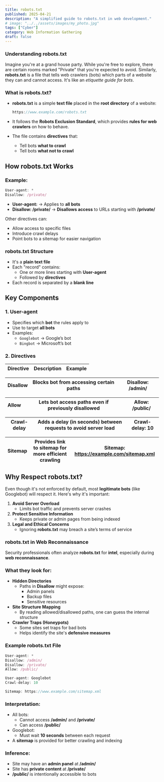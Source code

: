```yaml
---
title: robots.txt
published: 2025-04-21
description: "A simplified guide to robots.txt in web development."
# image: "../../assets/images/my_photo.jpg"
tags: ["Cyber"]
category: Web Information Gathering 
draft: false
---
```


### Understanding **robots.txt**

Imagine you're at a grand house party. While you're free to explore, there are certain rooms marked "Private" that you're expected to avoid. Similarly, **robots.txt** is a file that tells web crawlers (bots) which parts of a website they can and cannot access. It's like an *etiquette guide for bots*.


### What is **robots.txt**?

- **robots.txt** is a simple **text file** placed in the **root directory** of a website:
    
    ```jsx
    https://www.example.com/robots.txt
    ```
    
- It follows the **Robots Exclusion Standard**, which provides **rules for web crawlers** on how to behave.
- The file contains **directives** that:
    - Tell bots **what to crawl**
    - Tell bots **what not to crawl**


## How **robots.txt** Works

### Example:

```jsx
User-agent: *
Disallow: /private/
```

- **User-agent:** → Applies to **all bots**
- **Disallow: /private/** → **Disallows access** to URLs starting with **/private/**

Other directives can:

- Allow access to specific files
- Introduce crawl delays
- Point bots to a sitemap for easier navigation


### **robots.txt** Structure

- It's a **plain text file**
- Each "record" contains:
    - One or more lines starting with **User-agent**
    - Followed by **directives**
- Each record is separated by a **blank line**


## Key Components

### 1. **User-agent**

- Specifies which **bot** the rules apply to
- Use  to target **all bots**
- Examples:
    - `Googlebot` → Google’s bot
    - `Bingbot` → Microsoft’s bot

### 2. **Directives**

| Directive | Description | Example |
| --- | --- | --- |

| **Disallow** | Blocks bot from accessing certain paths | **Disallow: /admin/** |
| --- | --- | --- |

| **Allow** | Lets bot access paths even if previously disallowed | **Allow: /public/** |
| --- | --- | --- |

| **Crawl-delay** | Adds a delay (in seconds) between requests to avoid server load | **Crawl-delay: 10** |
| --- | --- | --- |

| **Sitemap** | Provides link to sitemap for more efficient crawling | **Sitemap: https://example.com/sitemap.xml** |
| --- | --- | --- |

## Why Respect **robots.txt**?

Even though it's not enforced by default, most **legitimate bots** (like Googlebot) will respect it. Here's why it's important:

1. **Avoid Server Overload**
    - Limits bot traffic and prevents server crashes
2. **Protect Sensitive Information**
    - Keeps private or admin pages from being indexed
3. **Legal and Ethical Concerns**
    - Ignoring **robots.txt** may breach a site’s terms of service

### **robots.txt** in Web Reconnaissance

Security professionals often analyze **robots.txt** for **intel**, especially during **web reconnaissance**.

### What they look for:

- **Hidden Directories**
    - Paths in **Disallow** might expose:
        - Admin panels
        - Backup files
        - Sensitive resources
- **Site Structure Mapping**
    - By reading allowed/disallowed paths, one can guess the internal structure
- **Crawler Traps (Honeypots)**
    - Some sites set traps for bad bots
    - Helps identify the site's **defensive measures**


### Example **robots.txt** File

```jsx
User-agent: *
Disallow: /admin/
Disallow: /private/
Allow: /public/

User-agent: Googlebot
Crawl-delay: 10

Sitemap: https://www.example.com/sitemap.xml
```

### Interpretation:

- All bots:
    - Cannot access **/admin/** and **/private/**
    - Can access **/public/**
- Googlebot:
    - Must wait **10 seconds** between each request
- A **sitemap** is provided for better crawling and indexing

### Inference:

- Site may have an **admin panel** at **/admin/**
- Site has **private content** at **/private/**
- **/public/** is intentionally accessible to bots